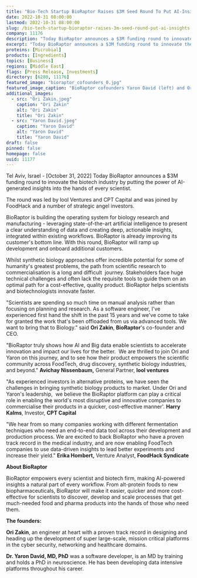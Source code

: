 ```yaml
---
title: "Bio-Tech Startup BioRaptor Raises $3M Seed Round To Put AI-Insights In The Hands of Scientists"
date: 2022-10-31 08:00:00
lastmod: 2022-10-31 08:00:00
slug: /bio-tech-startup-bioraptor-raises-3m-seed-round-put-ai-insights-hands-scientists
company: 11176
description: "Today BioRaptor announces a $3M funding round to innovate the biotech industry by putting the power of AI-generated insights into the hands of every scientist"
excerpt: "Today BioRaptor announces a $3M funding round to innovate the biotech industry by putting the power of AI-generated insights into the hands of every scientist"
proteins: [Microbial]
products: [Ingredients]
topics: [Business]
regions: [Middle East]
flags: [Press Release, Investments]
directory: [6280, 11176]
featured_image: "bioraptor_cofounders_0.jpg"
featured_image_caption: "BioRaptor cofounders Yaron David (left) and Ori Zakin (right)."
additional_images:
  - src: "Ori Zakin.jpeg"
    caption: "Ori Zakin"
    alt: "Ori Zakin"
    title: "Ori Zakin"
  - src: "Yaron David.jpeg"
    caption: "Yaron David"
    alt: "Yaron David"
    title: "Yaron David"
draft: false
pinned: false
homepage: false
uuid: 11177
---
```

Tel Aviv, Israel - \[October 31, 2022\] Today BioRaptor announces a \$3M
funding round to innovate the biotech industry by putting the power of
AI-generated insights into the hands of every scientist.

The round was led by lool Ventures and CPT Capital and was joined by
FoodHack and a number of strategic angel investors.

BioRaptor is building the operating system for biology research and
manufacturing - leveraging state-of-the-art artificial intelligence to
present a clear understanding of data and creating deep, actionable
insights, integrated within existing workflows. BioRaptor is already
improving its customer's bottom line. With this round, BioRaptor will
ramp up development and onboard additional customers.

Whilst synthetic biology approaches offer incredible potential for some
of humanity's greatest problems, the path from scientific research to
commercialisation is a long and difficult  journey. Stakeholders face
huge technical challenges and often lack the requisite tools to guide
them on an optimal path for a cost-effective, quality product. BioRaptor
helps scientists and biotechnologists innovate faster.

"Scientists are spending so much time on manual analysis rather than
focusing on planning and research. As a software engineer, I've
experienced first hand the shift in the past 15 years and we've come to
take for granted the work that's been offloaded from us via advanced
tools. We want to bring that to Biology." said **Ori Zakin**,
**BioRaptor**'s co-founder and CEO.

\"BioRaptor truly shows how AI and Big data enable scientists to
accelerate innovation and impact our lives for the better.  We are
thrilled to join Ori and Yaron on this journey, and to see how their
product empowers the scientific community across FoodTech, drug
discovery, synthetic biology industries, and beyond." **Avichay
Nissenbaum,** General Partner, **lool ventures**

"As experienced investors in alternative proteins, we have seen the
challenges in bringing synthetic biology products to market. Under Ori
and Yaron's leadership,  we believe the BioRaptor platform can play a
critical role in enabling the world's most disruptive and innovative
companies to commercialise their products in a quicker, cost-effective
manner'. **Harry Kalms**, Investor, **CPT Capital**

"We hear from so many companies working with different fermentation
techniques who need an end-to-end data tool across their development and
production process. We are excited to back BioRaptor who have a proven
track record in the medical industry, and are now enabling FoodTech
companies to use data-driven insights to lead better experiments and
increase their yield." **Erika Hombert,** Venture Analyst, **FoodHack
Syndicate**

**About BioRaptor** 

BioRaptor empowers every scientist and biotech firm, making AI-powered
insights a natural part of every workflow. From alt-protein foods to new
biopharmaceuticals, BioRaptor will make it easier, quicker and more
cost-effective for scientists to discover, develop and scale processes
that get much-needed food and pharma products into the hands of those
who need them.

**The founders:**

**Ori Zakin**, an engineer at heart with a proven track record in
designing and heading up the development of super large-scale, mission
critical platforms in the cyber security, networking and healthcare
domains.

**Dr. Yaron David, MD, PhD** was a software developer, is an MD by
training and holds a PhD in neuroscience. He has been developing data
intensive platforms throughout his career.
